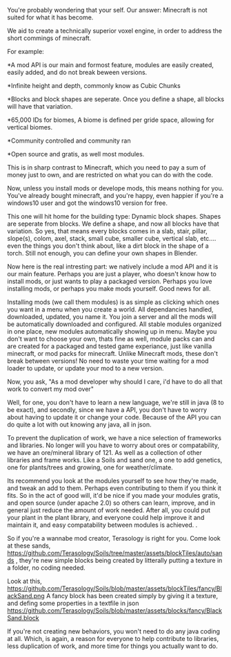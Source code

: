 You're probably wondering that your self. Our answer: Minecraft is not suited  for what it has become. 

We aid to create a technically superior voxel engine, in order to address the short commings of minecraft.

For example:

*A mod API is our main and formost feature, modules are easily created, easily added, and do not break beween versions. 

*Infinite height and depth, commonly know as Cubic Chunks

*Blocks and block shapes are seperate. Once you define a shape, all blocks will have that variation. 

*65,000 IDs for biomes, A biome is defined per gride space, allowing for vertical biomes.

*Community controlled and community ran

*Open source and gratis, as well most modules. 


This is in sharp contrast to Minecraft, which you need to pay a sum of money just to own, and are restricted on what you can do with the code. 

Now, unless you install mods or develope mods, this means nothing for you. You've already bought minecraft, and you're happy, even happier if you're a windows10 user and got the windows10 version for free. 


This one will hit home for the building type: Dynamic block shapes. Shapes are seperate from blocks. We define a shape, and now all blocks have that variation. So yes, that means every blocks comes in a slab, stair, pillar, slope(s), colom, axel, stack, small cube, smaller cube, vertical slab, etc.... even the things you don't think about, like a dirt block in the shape of a torch. Still not enough, you can define your own shapes in Blender. 



Now here is the real intresting part: we natively include a mod API and it is our main feature. Perhaps you are just a player, who doesn't know how to install mods, or just wants to play a packaged version.  Perhaps you love installing mods, or perhaps you make mods yourself. Good news for all. 


Installing mods (we call them modules) is as simple as clicking which ones you want in a menu when you create a world. All dependancies handled, downloaded, updated, you name it. You join a server and all the mods will be automatically downloaded and configured. All stable modules organized in one place, new modules automatically showing up in menu.  Maybe you don't want to choose your own, thats fine as well, module packs can and are created for a packaged and tested game experiance, just like vanilla minecraft, or mod packs for minecraft. Unlike Minecraft mods, these don't break between versions! No need to waste your time waiting for a mod loader to update, or update your mod to a new version. 



Now, you ask, "As a mod developer why should I care, i'd have to do all that work to convert my mod over" 

Well, for one, you don't have to learn a new language, we're still in java (8 to be exact), and secondly, since we have a API, you don't have to worry about having to update it or change your code. Because of the API you can do quite a lot with out knowing any java, all in json. 

To prevent the duplication of work, we have a nice selection of frameworks and libraries. No longer will you have to worry about ores or compatability, we have an ore/mineral library of 121. As well as a collection of other libraries and frame works. Like a Soils and sand one, a one to add genetics, one for plants/trees and growing, one for weather/climate. 

Its recommend you look at the modules yourself to see how they're made, and tweak an add to them. Perhaps even contributing to them if you think it fits. So in the act of good will, it'd be nice if you made your modules gratis, and open source (under apache 2.0) so others can learn, improve, and in general just reduce the amount of work needed. After all, you could put your plant in the plant library, and everyone could help improve it and maintain it, and easy compatability between modules is achieved. . 

So if you're a wannabe mod creator, Terasology is right for you. Come look at these sands, https://github.com/Terasology/Soils/tree/master/assets/blockTiles/auto/sands , they're new simple blocks being created by litterally putting a texture in a folder, no coding needed. 

Look at this, https://github.com/Terasology/Soils/blob/master/assets/blockTiles/fancy/BlackSand.png A fancy block has been created simply by giving it a texture, and defing some properties in a textfile in json https://github.com/Terasology/Soils/blob/master/assets/blocks/fancy/BlackSand.block 


If you're not creating new behaviors, you won't need to do any java coding at all. Which, is again, a reason for everyone to help contribute to libraries, less duplication of work, and more time for things  you actually want to do. 